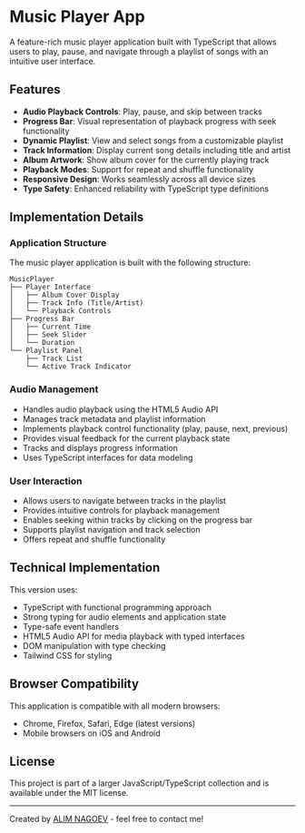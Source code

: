 # Music Player App

A feature-rich music player application built with TypeScript that allows users to play, pause, and navigate through a playlist of songs with an intuitive user interface.

## Features

- **Audio Playback Controls**: Play, pause, and skip between tracks
- **Progress Bar**: Visual representation of playback progress with seek functionality
- **Dynamic Playlist**: View and select songs from a customizable playlist
- **Track Information**: Display current song details including title and artist
- **Album Artwork**: Show album cover for the currently playing track
- **Playback Modes**: Support for repeat and shuffle functionality
- **Responsive Design**: Works seamlessly across all device sizes
- **Type Safety**: Enhanced reliability with TypeScript type definitions

## Implementation Details

### Application Structure

The music player application is built with the following structure:

```
MusicPlayer
├── Player Interface
│   ├── Album Cover Display
│   ├── Track Info (Title/Artist)
│   └── Playback Controls
├── Progress Bar
│   ├── Current Time
│   ├── Seek Slider
│   └── Duration
└── Playlist Panel
    ├── Track List
    └── Active Track Indicator
```

### Audio Management

- Handles audio playback using the HTML5 Audio API
- Manages track metadata and playlist information
- Implements playback control functionality (play, pause, next, previous)
- Provides visual feedback for the current playback state
- Tracks and displays progress information
- Uses TypeScript interfaces for data modeling

### User Interaction

- Allows users to navigate between tracks in the playlist
- Provides intuitive controls for playback management
- Enables seeking within tracks by clicking on the progress bar
- Supports playlist navigation and track selection
- Offers repeat and shuffle functionality

## Technical Implementation

This version uses:

- TypeScript with functional programming approach
- Strong typing for audio elements and application state
- Type-safe event handlers
- HTML5 Audio API for media playback with typed interfaces
- DOM manipulation with type checking
- Tailwind CSS for styling

## Browser Compatibility

This application is compatible with all modern browsers:

- Chrome, Firefox, Safari, Edge (latest versions)
- Mobile browsers on iOS and Android

## License

This project is part of a larger JavaScript/TypeScript collection and is available under the MIT license.

---
Created by [ALIM NAGOEV](https://github.com/nagoev-id) - feel free to contact me!


